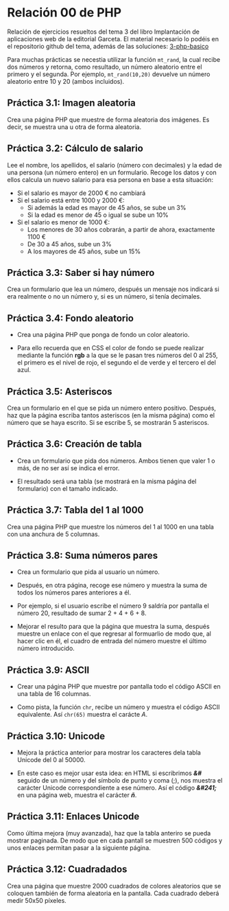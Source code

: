 # Relación 00 de PHP

Relación de ejercicios resueltos del tema 3 del libro Implantación de aplicaciones web de la editorial Garceta. El material necesario lo podéis en el repositorio github del tema, además de las soluciones: [3-php-basico](https://github.com/jorgesancheznet/libro-iaw/tree/master/3-php-basico)

Para muchas prácticas se necestia utilizar la función ```mt_rand```, la cual recibe dos números y retorna, como resultado, un número aleatorio entre el primero y el segunda. Por ejemplo, ```mt_rand(10,20)``` devuelve un número aleatorio entre 10 y 20 (ambos incluidos).

## **Práctica 3.1:** Imagen aleatoria

Crea una página PHP que muestre de forma aleatoria dos imágenes. Es decir, se muestra  una u otra de forma aleatoria.

## **Práctica 3.2:** Cálculo de salario

Lee el nombre, los apellidos, el salario (número con decimales) y la edad de una persona (un número entero) en un formulario.
Recoge los datos y con ellos calcula un nuevo salario para esa persona en base a esta situación:
  - Si el salario es mayor de 2000 € no cambiará
  - Si el salario está entre 1000 y 2000 €:
    - Si además la edad es mayor de 45 años, se sube un 3%
    - Si la edad es menor de 45 o igual se sube un 10%
  - Si el salario es menor de 1000 €:
    - Los menores de 30 años cobrarán, a partir de ahora, exactamente 1100 €
    - De 30 a 45 años, sube un 3%
    - A los mayores de 45 años, sube un 15%

## **Práctica 3.3:** Saber si hay número

Crea un formulario que lea un número, después un mensaje nos indicará si era realmente o no un número y, si es un número, si tenía decimales.

## **Práctica 3.4:** Fondo aleatorio

- Crea una página PHP que ponga de fondo un color aleatorio.

- Para ello recuerda que en CSS el color de fondo se puede realizar mediante la función **rgb** a la que se le pasan tres números del 0 al 255, el primero es el nivel de rojo, el segundo el de verde y el tercero el del azul.

## **Práctica 3.5:** Asteriscos

Crea un formulario en el que se pida un número entero positivo. Después, haz que la página escriba tantos asteriscos (en la misma página) como el número que se haya escrito. Si se escribe 5, se mostrarán 5 asteriscos.

## **Práctica 3.6:** Creación de tabla

- Crea un formulario que pida dos números. Ambos tienen que valer 1 o más, de no ser así se indica el error.

- El resultado será una tabla (se mostrará en la misma página del formulario) con el tamaño indicado.

## **Práctica 3.7:** Tabla del 1 al 1000

Crea una página PHP que muestre los números del 1 al 1000 en una tabla con una anchura de 5 columnas.

## **Práctica 3.8:** Suma números pares

- Crea un formulario que pida al usuario un número.

- Después, en otra página, recoge ese número y muestra la suma de todos los números pares anteriores a él.

- Por ejemplo, si el usuario escribe el número 9 saldría por pantalla el número 20, resultado de sumar 2 + 4 + 6 + 8.

- Mejorar el resulto para que la página que muestra la suma, después muestre un enlace con el que regresar al formuarlio de modo que, al hacer clic en él, el cuadro de entrada del número muestre el último número introducido.

## **Práctica 3.9:** ASCII

- Crear una página PHP que muestre por pantalla todo el código ASCII en una tabla de 16 columnas.

- Como pista, la función ```chr```, recibe un número y muestra el código ASCII equivalente. Así ```chr(65)``` muestra el carácte *A*.

## **Práctica 3.10:** Unicode

- Mejora la práctica anterior para mostrar los caracteres dela tabla Unicode del 0 al 50000.

- En este caso es mejor usar esta idea: en HTML si escribrimos ***&#*** seguido de un número y del símbolo de punto y coma (;), nos muestra el carácter Unicode correspondiente a ese número. Así el código ***&\#241;*** en una página web, muestra el carácter ***ñ***.

## **Práctica 3.11:** Enlaces Unicode

Como última mejora (muy avanzada), haz que la tabla anteriro se pueda mostrar paginada. De modo que en cada pantall se muestren 500 códigos y unos enlaces permitan pasar a la siguiente página.

## **Práctica 3.12:** Cuadradados

Crea una página que muestre 2000 cuadrados de colores aleatorios que se coloquen también de forma aleatoria en la pantalla. Cada cuadrado deberá medir 50x50 píxeles.

